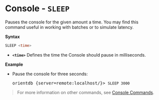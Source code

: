 # Console - `SLEEP`

Pauses the console for the given amount a time.  You may find this command useful in working with batches or to simulate latency.

**Syntax**

```sql
SLEEP <time>
```

- **`<time>`** Defines the time the Console should pause in milliseconds.

**Example**

- Pause the console for three seconds:

  <pre>
  orientdb {server=remote:localhost/}> <code class='lang-sql userinput'>SLEEP 3000</code>
  </pre>

>For more information on other commands, see [Console Commands](Console-Commands.md).

